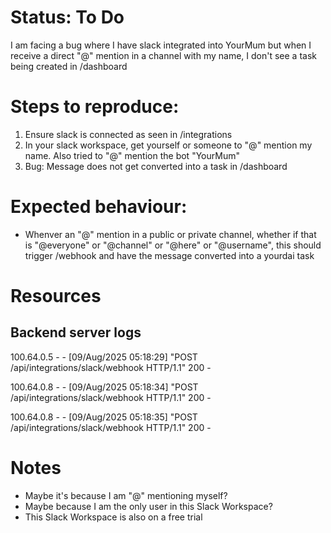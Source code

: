 # Status: To Do
I am facing a bug where I have slack integrated into YourMum but when I receive a direct "@" mention in a channel with my name, I don't see a task being created in /dashboard

# Steps to reproduce:
1. Ensure slack is connected as seen in /integrations
2. In your slack workspace, get yourself or someone to "@" mention my name. Also tried to "@" mention the bot "YourMum" 
3. Bug: Message does not get converted into a task in /dashboard


# Expected behaviour:
- Whenver an "@" mention in a public or private channel, whether if that is "@everyone" or "@channel" or "@here" or "@username", this should trigger /webhook and have the message converted into a yourdai task

# Resources
## Backend server logs
100.64.0.5 - - [09/Aug/2025 05:18:29] "POST /api/integrations/slack/webhook HTTP/1.1" 200 -

100.64.0.8 - - [09/Aug/2025 05:18:34] "POST /api/integrations/slack/webhook HTTP/1.1" 200 -

100.64.0.8 - - [09/Aug/2025 05:18:35] "POST /api/integrations/slack/webhook HTTP/1.1" 200 -


# Notes
- Maybe it's because I am "@" mentioning myself?
- Maybe because I am the only user in this Slack Workspace?
- This Slack Workspace is also on a free trial